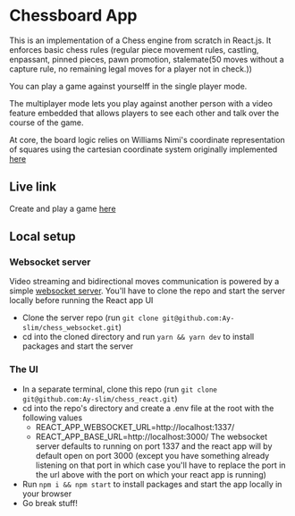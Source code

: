# Chessboard App

This is an implementation of a Chess engine from scratch in React.js. It enforces basic chess rules (regular piece movement rules, castling, enpassant, pinned pieces, pawn promotion, stalemate(50 moves without a capture rule, no remaining legal moves for a player not in check.))

You can play a game against yourselff in the single player mode.

The multiplayer mode lets you play against another person with a video feature embedded that allows players to see each other and talk over the course of the game.

At core, the board logic relies on Williams Nimi's coordinate representation of squares using the cartesian coordinate system originally implemented [here](https://github.com/WilliamsNimi/Chess_Logic)

## Live link

Create and play a game [here](https://chess-react-lake.vercel.app/)

## Local setup

### Websocket server
Video streaming and bidirectional moves communication is powered by a simple [websocket server](). You'll have to clone the repo and start the server locally before running the React app UI
- Clone the server repo (run `git clone git@github.com:Ay-slim/chess_websocket.git`)
- cd into the cloned directory and run `yarn && yarn dev` to install packages and start the server

### The UI
- In a separate terminal, clone this repo (run `git clone git@github.com:Ay-slim/chess_react.git`)
- cd into the repo's directory and create a .env file at the root with the following values
  - REACT_APP_WEBSOCKET_URL=http://localhost:1337/
  - REACT_APP_BASE_URL=http://localhost:3000/
  The websocket server defaults to running on port 1337 and the react app will by default open on port 3000 (except you have something already listening on that port in which case you'll have to replace the port in the url above with the port on which your react app is running)
- Run `npm i && npm start` to install packages and start the app locally in your browser
- Go break stuff!
